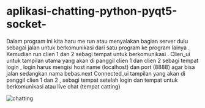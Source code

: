 # aplikasi-chatting-python-pyqt5-socket-
Dalam program ini kita haru me run atau menyalakan bagian server dulu
sebagai jalan untuk berkomunikasi dari satu program ke program lainya .
Kemudian run clien 1 dan 2 sebagi tempat untuk berkomunikasi .
Clien_ui untuk tampilan utama yang akan di panggil clien 1 dan clien 2 sebagi tempat
login , login harus mengisi host name (localhost) dan port (8888) agar bisa jalan
sedangkan nama bebas.next
Connected_ui tampilan yang akan di panggil clien 1 dan 2 , sebagi tempat setelah
login dan tempat untuk berkomunikasi atau live chat (tempat catting)

![chatting](https://raw.githubusercontent.com/zakafahmi/aplikasi-chatting-python-pyqt5-socket-/main/chatting.png)
